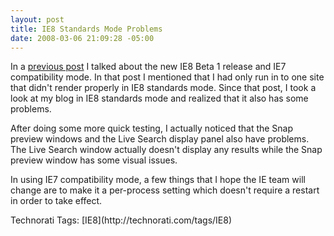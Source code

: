 ```yaml
---
layout: post
title: IE8 Standards Mode Problems
date: 2008-03-06 21:09:28 -05:00
---
```


In a [previous post](http://geekswithblogs.net/sdorman/archive/2008/03/06/internet-explorer-8-beta-1.aspx) I talked about the new IE8 Beta 1 release and IE7 compatibility mode. In that post I mentioned that I had only run in to one site that didn't render properly in IE8 standards mode. Since that post, I took a look at my blog in IE8 standards mode and realized that it also has some problems.

After doing some more quick testing, I actually noticed that the Snap preview windows and the Live Search display panel also have problems. The Live Search window actually doesn't display any results while the Snap preview window has some visual issues.

In using IE7 compatibility mode, a few things that I hope the IE team will change are to make it a per-process setting which doesn't require a restart in order to take effect.
 <div style="padding-right: 0px; padding-left: 0px; padding-bottom: 0px; margin: 0px; padding-top: 0px; display: inline" id="scid:0767317B-992E-4b12-91E0-4F059A8CECA8:c8682eff-c726-4862-8c34-6f8a17e906c0" class="wlWriterSmartContent">Technorati Tags: [IE8](http://technorati.com/tags/IE8)</div>
